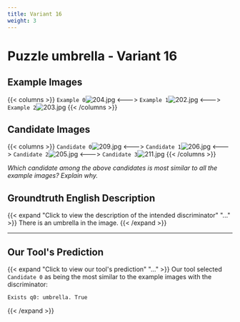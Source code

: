 ```yaml
---
title: Variant 16
weight: 3
---
```


# Puzzle umbrella - Variant 16

## Example Images
{{< columns >}}
`Example 0`![204.jpg](/natscene_data/images/204.jpg)
<--->
`Example 1`![202.jpg](/natscene_data/images/202.jpg)
<--->
`Example 2`![203.jpg](/natscene_data/images/203.jpg)
{{< /columns >}}

## Candidate Images
{{< columns >}}
`Candidate 0`![209.jpg](/natscene_data/images/209.jpg)
<--->
`Candidate 1`![206.jpg](/natscene_data/images/206.jpg)
<--->
`Candidate 2`![205.jpg](/natscene_data/images/205.jpg)
<--->
`Candidate 3`![211.jpg](/natscene_data/images/211.jpg)
{{< /columns >}}

*Which candidate among the above candidates is most similar to all the example images? Explain why.*

## Groundtruth English Description

{{< expand "Click to view the description of the intended discriminator" "..." >}}
There is an umbrella in the image.
{{< /expand >}}

---



## Our Tool's Prediction

{{< expand "Click to view our tool's prediction" "..." >}}
Our tool selected `Candidate 0` as being the most similar to the example images with the discriminator:
```plaintext
Exists q0: umbrella. True
```
{{< /expand >}}
